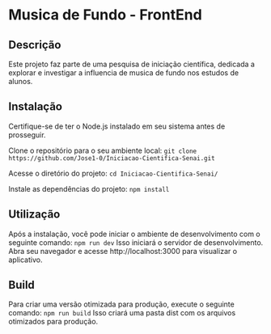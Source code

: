 # Musica de Fundo - FrontEnd
## Descrição
Este projeto faz parte de uma pesquisa de iniciação científica, dedicada a explorar e investigar a influencia de musica de fundo nos estudos de alunos.

## Instalação
Certifique-se de ter o Node.js instalado em seu sistema antes de prosseguir.

Clone o repositório para o seu ambiente local:
`git clone https://github.com/Jose1-0/Iniciacao-Cientifica-Senai.git`

Acesse o diretório do projeto:
`cd Iniciacao-Cientifica-Senai/`

Instale as dependências do projeto:
`npm install`

## Utilização
Após a instalação, você pode iniciar o ambiente de desenvolvimento com o seguinte comando:
`npm run dev`
Isso iniciará o servidor de desenvolvimento. Abra seu navegador e acesse http://localhost:3000 para visualizar o aplicativo.

## Build
Para criar uma versão otimizada para produção, execute o seguinte comando:
`npm run build`
Isso criará uma pasta dist com os arquivos otimizados para produção.
